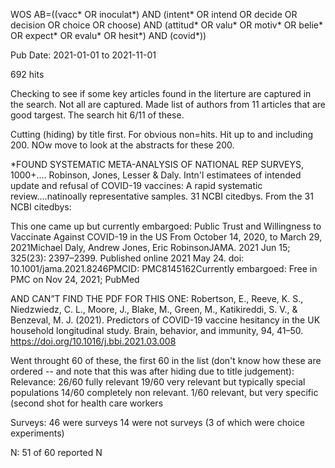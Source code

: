  WOS
AB=((vacc* OR  inoculat*) AND (intent* OR intend OR decide OR decision OR choice OR choose) AND (attitud* OR valu* OR motiv* OR belie* OR expect* OR evalu* OR hesit*) AND (covid*))

Pub Date:
2021-01-01 to 2021-11-01

692 hits

Checking to see if some key articles found in the literture are captured in the search.  Not all are captured.  Made list of authors from 11 articles that are good targest.   The search hit 6/11 of these.

Cutting (hiding) by title first.  For obvious non=hits.  Hit up to and including 200.  NOw move to look at the abstracts for these 200.

*FOUND SYSTEMATIC META-ANALYSIS OF NATIONAL REP SURVEYS, 1000+....
Robinson, Jones, Lesser & Daly.  Intn'l estimatees of intended update and refusal of COVID-19 vaccines: A rapid systematic review....natinoally representative samples.  31 NCBI citedbys.  From the 31 NCBI citedbys:

This one came up but currently embargoed: Public Trust and Willingness to Vaccinate Against COVID-19 in the US From October 14, 2020, to March 29, 2021Michael Daly, Andrew Jones, Eric RobinsonJAMA. 2021 Jun 15; 325(23): 2397–2399. Published online 2021 May 24. doi: 10.1001/jama.2021.8246PMCID: PMC8145162Currently embargoed: Free in PMC on Nov 24, 2021; PubMed

AND CAN”T FIND THE PDF FOR THIS ONE:
Robertson, E., Reeve, K. S., Niedzwiedz, C. L., Moore, J., Blake, M., Green, M., Katikireddi, S. V., & Benzeval, M. J. (2021). Predictors of COVID-19 vaccine hesitancy in the UK household longitudinal study. Brain, behavior, and immunity, 94, 41–50. https://doi.org/10.1016/j.bbi.2021.03.008

Went throught 60 of these, the first 60 in the list (don't know how these are ordered -- and note that this was after hiding due to title judgement):
Relevance:
    26/60 fully relevant
    19/60 very relevant but typically special populations
    14/60 completely non relevant.
    1/60 relevant, but very specific (second shot for health care workers

Surveys:
    46 were surveys
    14 were not surveys (3 of which were choice experiments)

N:
    51 of 60 reported N
